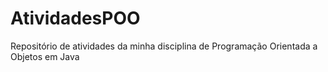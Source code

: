 # AtividadesPOO
Repositório de atividades da minha disciplina de Programação Orientada a Objetos em Java
